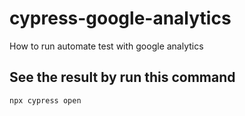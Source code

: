 # cypress-google-analytics
How to run automate test with google analytics

## See the result by run this command
```
npx cypress open
```
